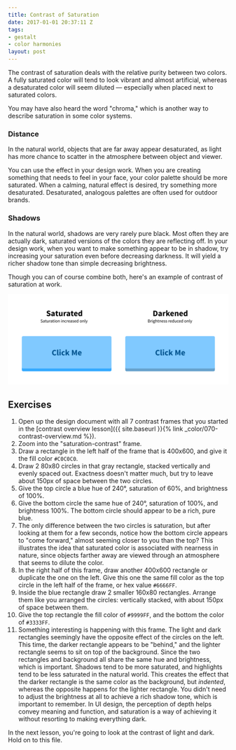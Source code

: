 ```yaml
---
title: Contrast of Saturation
date: 2017-01-01 20:37:11 Z
tags:
- gestalt
- color harmonies
layout: post
---
```


The contrast of saturation deals with the relative purity between two colors. A fully saturated color will tend to look vibrant and almost artificial, whereas a desaturated color will seem diluted — especially when placed next to saturated colors.

You may have also heard the word "chroma," which is another way to describe saturation in some color systems.

### Distance

In the natural world, objects that are far away appear desaturated, as light has more chance to scatter in the atmosphere between object and viewer.

You can use the effect in your design work. When you are creating something that needs to feel in your face, your color palette should be more saturated. When a calming, natural effect is desired, try something more desaturated. Desaturated, analogous palettes are often used for outdoor brands.

### Shadows

In the natural world, shadows are very rarely pure black. Most often they are actually dark, saturated versions of the colors they are reflecting off. In your design work, when you want to make something appear to be in shadow, try increasing your saturation even before decreasing darkness. It will yield a richer shadow tone than simple decreasing brightness.

Though you can of course combine both, here's an example of contrast of saturation at work.

![Saturated shadows](/images/color/contrast-of-saturation-01.png)

<!--more-->
## Exercises

1. Open up the design document with all 7 contrast frames that you started in the [contrast overview lesson]({{ site.baseurl }}{% link _color/070-contrast-overview.md %}).
2. Zoom into the "saturation-contrast" frame.
3. Draw a rectangle in the left half of the frame that is 400x600, and give it the fill color `#C0C0C0`.
4. Draw 2 80x80 circles in that gray rectangle, stacked vertically and evenly spaced out. Exactness doesn't matter much, but try to leave about 150px of space between the two circles.
5. Give the top circle a blue hue of 240°, saturation of 60%, and brightness of 100%.
6. Give the bottom circle the same hue of 240°, saturation of 100%, and brightness 100%. The bottom circle should appear to be a rich, pure blue.
7. The only difference between the two circles is saturation, but after looking at them for a few seconds, notice how the bottom circle appears to "come forward," almost seeming closer to you than the top? This illustrates the idea that saturated color is associated with nearness in nature, since objects farther away are viewed through an atmosphere that seems to dilute the color.
8. In the right half of this frame, draw another 400x600 rectangle or duplicate the one on the left. Give this one the same fill color as the top circle in the left half of the frame, or hex value `#6666FF`.
9. Inside the blue rectangle draw 2 smaller 160x80 rectangles. Arrange them like you arranged the circles: vertically stacked, with about 150px of space between them.
10. Give the top rectangle the fill color of `#9999FF`, and the bottom the color of `#3333FF`.
11. Something interesting is happening with this frame. The light and dark rectangles seemingly have the opposite effect of the circles on the left. This time, the darker rectangle appears to be "behind," and the lighter rectangle seems to sit on top of the background. Since the two rectangles and background all share the same hue and brightness, which is important. Shadows tend to be more saturated, and highlights tend to be less saturated in the natural world. This creates the effect that the darker rectangle is the same color as the background, but *indented*, whereas the opposite happens for the lighter rectangle. You didn't need to adjust the brightness at all to achieve a rich shadow tone, which is important to remember. In UI design, the perception of depth helps convey meaning and function, and saturation is a way of achieving it without resorting to making everything dark.

In the next lesson, you're going to look at the contrast of light and dark. Hold on to this file.
